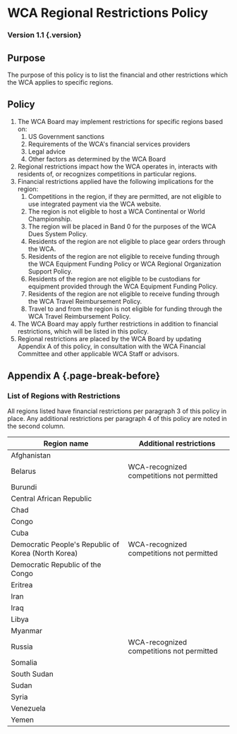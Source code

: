 # WCA Regional Restrictions Policy

### Version 1.1 {.version}

## Purpose
The purpose of this policy is to list the financial and other restrictions which the WCA applies to specific regions.

## Policy
1. The WCA Board may implement restrictions for specific regions based on:
   1. US Government sanctions
   2. Requirements of the WCA's financial services providers
   3. Legal advice
   4. Other factors as determined by the WCA Board
2. Regional restrictions impact how the WCA operates in, interacts with residents of, or recognizes competitions in particular regions.
3. Financial restrictions applied have the following implications for the region:
   1. Competitions in the region, if they are permitted, are not eligible to use integrated payment via the WCA website.
   2. The region is not eligible to host a WCA Continental or World Championship.
   3. The region will be placed in Band 0 for the purposes of the WCA Dues System Policy.
   4. Residents of the region are not eligible to place gear orders through the WCA.
   5. Residents of the region are not eligible to receive funding through the WCA Equipment Funding Policy or WCA Regional Organization Support Policy.
   6. Residents of the region are not eligible to be custodians for equipment provided through the WCA Equipment Funding Policy.
   7. Residents of the region are not eligible to receive funding through the WCA Travel Reimbursement Policy.
   8. Travel to and from the region is not eligible for funding through the WCA Travel Reimbursement Policy.
4. The WCA Board may apply further restrictions in addition to financial restrictions, which will be listed in this policy.
5. Regional restrictions are placed by the WCA Board by updating Appendix A of this policy, in consultation with the WCA Financial Committee and other applicable WCA Staff or advisors.

## Appendix A {.page-break-before}
### List of Regions with Restrictions
All regions listed have financial restrictions per paragraph 3 of this policy in place. Any additional restrictions per paragraph 4 of this policy are noted in the second column. 

| Region name      | Additional restrictions          |
| ---------------- | -------------------------------- | 
| Afghanistan      |                                  |
| Belarus          | WCA-recognized competitions not permitted |
| Burundi          |                                  |
| Central African Republic |                          |
| Chad             |                                  |
| Congo            |                                  |
| Cuba             |                                  |
| Democratic People's Republic of Korea (North Korea) | WCA-recognized competitions not permitted |
| Democratic Republic of the Congo |                  |
| Eritrea          |                                  |
| Iran             |                                  |
| Iraq             |                                  |
| Libya            |                                  |
| Myanmar          |                                  |
| Russia           |  WCA-recognized competitions not permitted |
| Somalia          |                                  |
| South Sudan      |                                  |
| Sudan            |                                  |
| Syria            |                                  |
| Venezuela        |                                  |
| Yemen            |                                  |

